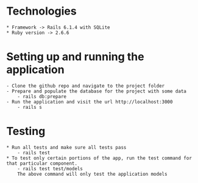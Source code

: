 # Technologies
    * Framework -> Rails 6.1.4 with SQLite
    * Ruby version -> 2.6.6

# Setting up and running the application
    - Clone the github repo and navigate to the project folder
    - Prepare and populate the database for the project with some data
        - rails db:prepare
    - Run the application and visit the url http://localhost:3000
        - rails s

# Testing
    * Run all tests and make sure all tests pass
        - rails test
    * To test only certain portions of the app, run the test command for that particular component.
        - rails test test/models 
        The above command will only test the application models
